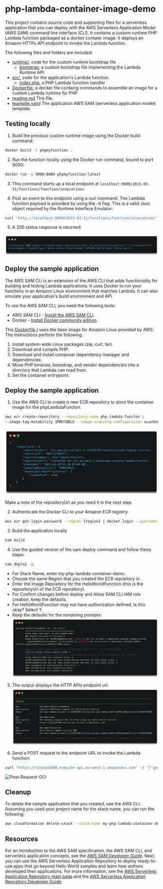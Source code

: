 # php-lambda-container-image-demo

This project contains source code and supporting files for a serverless application that you can deploy with the AWS Serverless Application Model (AWS SAM) command line interface (CLI). It contains a custom runtime PHP Lambda function packaged as a docker contaier image. It deploys an Amazon HTTPs API endpoint to invoke the Lambda function. 

The following files and folders are included:

* [runtime/](./0.7-PHP-Lambda-functions-with-Docker-container-images/runtime), code for the custom runtime bootstrap file
  * [bootstrap](./0.7-PHP-Lambda-functions-with-Docker-container-images/runtime/bootstrap), a custom bootstrap file implementing the Lambda Runtime API.
* [src/](./0.7-PHP-Lambda-functions-with-Docker-container-images/src), code for the application's Lambda function.
  * [index.php](./0.7-PHP-Lambda-functions-with-Docker-container-images/src/index.php), a PHP Lambda function handler
* [Dockerfile](./0.7-PHP-Lambda-functions-with-Docker-container-images/Dockerfile), a docker file containg commands to assemble an image for a custom Lambda runtime for PHP
* [readme.md](./0.7-PHP-Lambda-functions-with-Docker-container-images/readme.md) This file.
* [teamplte.yaml](./0.7-PHP-Lambda-functions-with-Docker-container-images/template.yaml) The application AWS SAM (serverless application model) template.


## Testing locally
1.	Build the previous custom runtime image using the Docker build command:
```bash 
docker build -t phpmyfunction .
```

2. Run the function locally using the Docker run command, bound to port 9000:
```bash 
docker run -p 9000:8080 phpmyfunction:latest
```

3. This command starts up a local endpoint at `localhost:9000/2015-03-31/functions/function/invocations`


4.	Post an event to this endpoint using a curl command. The Lambda function payload is provided by using the -d flag.  This is a valid Json object required by the Runtime Interface Emulator:

```bash 
curl "http://localhost:9000/2015-03-31/functions/function/invocations" -d '{"queryStringParameters": {"name":"Ben"}}'
```

5. A 200 status response is returned:

![post-oci](../repository-resources/postOCI.png)


## Deploy the sample application

The AWS SAM CLI is an extension of the AWS CLI that adds functionality for building and testing Lambda applications. It uses Docker to run your functions in an Amazon Linux environment that matches Lambda. It can also emulate your application's build environment and API.

To use the AWS SAM CLI, you need the following tools:

* AWS SAM CLI - [Install the AWS SAM CLI](https://docs.aws.amazon.com/serverless-application-model/latest/developerguide/serverless-sam-cli-install.html).
* Docker - [Install Docker community edition](https://hub.docker.com/search/?type=edition&offering=community).

This [Dockerfile](./0.7-PHP-Lambda-functions-with-Docker-container-images/Dockerfile),) uses the base image for Amazon Linux provided by AWS. The instructions perform the following:

1.	Install system-wide Linux packages (zip, curl, tar).
1.	Download and compile PHP.
1.	Download and install composer dependency manager and dependencies.
1.	Move PHP binaries, bootstrap, and vendor dependencies into a directory that Lambda can read from.
1.	Set the container entrypoint.




## Deploy the sample application

1. Use the AWS CLI to create a new ECR repository to store the container image for the phpLambdaFuncton.

```bash
aws ecr create-repository --repository-name php-lambda-functon \
--image-tag-mutability IMMUTABLE --image-scanning-configuration scanOnPush=true
```
![create-repository-output](../repository-resources/repositryUrl.png)

Make a note of the repositoryUri as you need it in the next step.

2. Authenticate the Docker CLI to your Amazon ECR registry.

``` bash 
aws ecr get-login-password --region {region} | docker login --username AWS --password-stdin {yourAccountID}.dkr.ecr.{region} .amazonaws.com    
```
3. Build the application locally
```bash 
sam build
```

4. Use the guided version of the sam deploy command and follow these steps:

```bash
sam deploy -g
```
* For Stack Name, enter my-php-lambda-container-demo.
* Choose the same Region that you created the ECR repository in.
* Enter the Image Repository for the HelloWorldFunction (this is the repositoryUri of the ECR repository).
* For Confirm changes before deploy and Allow SAM CLI IAM role creation, keep the defaults.
* For HelloWorldFunction may not have authorization defined, Is this okay? Select Y.
* Keep the defaults for the remaining prompts:
![Sam-deploy-oci](../repository-resources/samDeployOci.png)

5. The output displays the HTTP APIs endpoint url:
    ![sam-oci-output](../repository-resources/SamOciOutput.png)

6. Send a POST request to the endpoint URL to invoke the Lambda function:
```bash
curl "https://n2s2asbh90.execute-api.eu-west-1.amazonaws.com" -d '{"queryStringParameters": {"name":"Ben"}}'
```

![Post-Request-OCI](../repository-resources/finalLambdaOCI.png)

## Cleanup

To delete the sample application that you created, use the AWS CLI. Assuming you used your project name for the stack name, you can run the following:

```bash
aws cloudformation delete-stack --stack-name my-php-lambda-container-demo
```

## Resources

For an introduction to the AWS SAM specification, the AWS SAM CLI, and serverless application concepts, see the [AWS SAM Developer Guide](https://docs.aws.amazon.com/serverless-application-model/latest/developerguide/what-is-sam.html).
Next, you can use the AWS Serverless Application Repository to deploy ready-to-use apps that go beyond Hello World samples and learn how authors developed their applications. For more information, see the [AWS Serverless Application Repository main page](https://aws.amazon.com/serverless/serverlessrepo/) and the [AWS Serverless Application Repository Developer Guide](https://docs.aws.amazon.com/serverlessrepo/latest/devguide/what-is-serverlessrepo.html).
